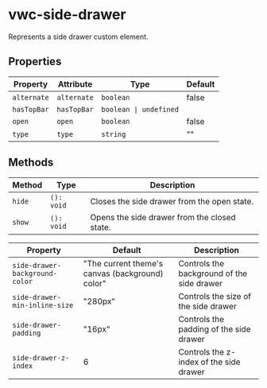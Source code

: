 # vwc-side-drawer

Represents a side drawer custom element.

## Properties

| Property    | Attribute   | Type                   | Default |
|-------------|-------------|------------------------|---------|
| `alternate` | `alternate` | `boolean`              | false   |
| `hasTopBar` | `hasTopBar` | `boolean \| undefined` |         |
| `open`      | `open`      | `boolean`              | false   |
| `type`      | `type`      | `string`               | ""      |

## Methods

| Method                 | Type                        | Description                                  |
|------------------------|-----------------------------|----------------------------------------------|
| `hide`                 | `(): void`                  | Closes the side drawer from the open state.  |
| `show`                 | `(): void`                  | Opens the side drawer from the closed state. |


| Property                        | Default                                         | Description                                |
|---------------------------------|-------------------------------------------------|--------------------------------------------|
| `side-drawer-background-color` | "The current theme's canvas (background) color" | Controls the background of the side drawer |
| `side-drawer-min-inline-size`  | "280px"                                         | Controls the size of the side drawer       |
| `side-drawer-padding`          | "16px"                                          | Controls the padding of the side drawer    |
| `side-drawer-z-index`          | 6                                               | Controls the z-index of the side drawer    |
